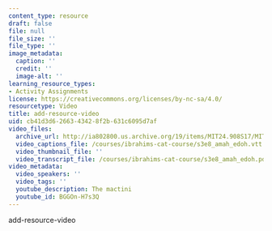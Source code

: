 ```yaml
---
content_type: resource
draft: false
file: null
file_size: ''
file_type: ''
image_metadata:
  caption: ''
  credit: ''
  image-alt: ''
learning_resource_types:
- Activity Assignments
license: https://creativecommons.org/licenses/by-nc-sa/4.0/
resourcetype: Video
title: add-resource-video
uid: cb41d3d6-2663-4342-8f2b-631c6095d7af
video_files:
  archive_url: http://ia802800.us.archive.org/19/items/MIT24.908S17/MIT24_908S22_Part_1_300k.mp4
  video_captions_file: /courses/ibrahims-cat-course/s3e8_amah_edoh.vtt
  video_thumbnail_file: ''
  video_transcript_file: /courses/ibrahims-cat-course/s3e8_amah_edoh.pdf
video_metadata:
  video_speakers: ''
  video_tags: ''
  youtube_description: The mactini
  youtube_id: BGGOn-H7s3Q
---
```

add-resource-video